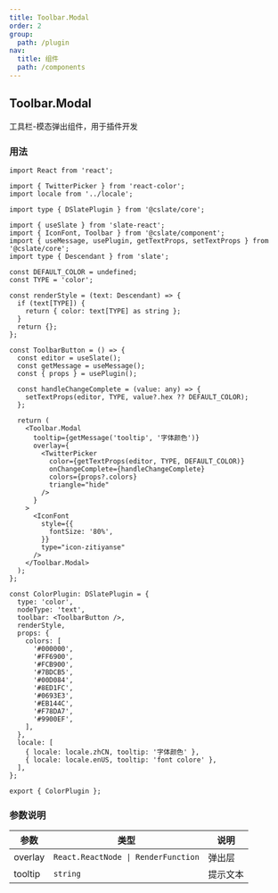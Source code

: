 ```yaml
---
title: Toolbar.Modal
order: 2
group:
  path: /plugin
nav:
  title: 组件
  path: /components
---
```


## Toolbar.Modal

工具栏-模态弹出组件，用于插件开发

### 用法

```tsx | pure
import React from 'react';

import { TwitterPicker } from 'react-color';
import locale from '../locale';

import type { DSlatePlugin } from '@cslate/core';

import { useSlate } from 'slate-react';
import { IconFont, Toolbar } from '@cslate/component';
import { useMessage, usePlugin, getTextProps, setTextProps } from '@cslate/core';
import type { Descendant } from 'slate';

const DEFAULT_COLOR = undefined;
const TYPE = 'color';

const renderStyle = (text: Descendant) => {
  if (text[TYPE]) {
    return { color: text[TYPE] as string };
  }
  return {};
};

const ToolbarButton = () => {
  const editor = useSlate();
  const getMessage = useMessage();
  const { props } = usePlugin();

  const handleChangeComplete = (value: any) => {
    setTextProps(editor, TYPE, value?.hex ?? DEFAULT_COLOR);
  };

  return (
    <Toolbar.Modal
      tooltip={getMessage('tooltip', '字体颜色')}
      overlay={
        <TwitterPicker
          color={getTextProps(editor, TYPE, DEFAULT_COLOR)}
          onChangeComplete={handleChangeComplete}
          colors={props?.colors}
          triangle="hide"
        />
      }
    >
      <IconFont
        style={{
          fontSize: '80%',
        }}
        type="icon-zitiyanse"
      />
    </Toolbar.Modal>
  );
};

const ColorPlugin: DSlatePlugin = {
  type: 'color',
  nodeType: 'text',
  toolbar: <ToolbarButton />,
  renderStyle,
  props: {
    colors: [
      '#000000',
      '#FF6900',
      '#FCB900',
      '#7BDCB5',
      '#00D084',
      '#8ED1FC',
      '#0693E3',
      '#EB144C',
      '#F78DA7',
      '#9900EF',
    ],
  },
  locale: [
    { locale: locale.zhCN, tooltip: '字体颜色' },
    { locale: locale.enUS, tooltip: 'font colore' },
  ],
};

export { ColorPlugin };
```

### 参数说明

| 参数    | 类型                                | 说明     |
| ------- | ----------------------------------- | -------- |
| overlay | `React.ReactNode \| RenderFunction` | 弹出层   |
| tooltip | `string`                            | 提示文本 |
